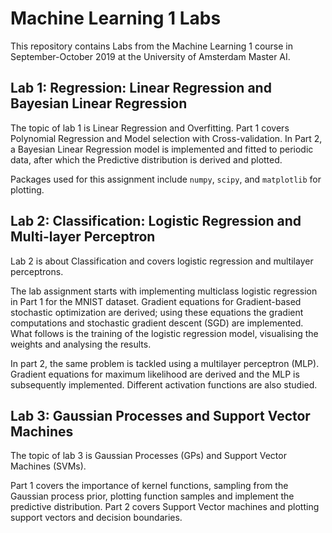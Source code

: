 # Machine Learning 1 Labs

This repository contains Labs from the Machine Learning 1 course in September-October 2019 at the University of Amsterdam Master AI.

## Lab 1: Regression: Linear Regression and Bayesian Linear Regression

The topic of lab 1 is Linear Regression and Overfitting. Part 1 covers Polynomial Regression and Model selection with Cross-validation. In Part 2, a Bayesian Linear Regression model is implemented and fitted to periodic data, after which the Predictive distribution is derived and plotted.

Packages used for this assignment include `numpy`, `scipy`, and `matplotlib` for plotting.

## Lab 2: Classification: Logistic Regression and Multi-layer Perceptron

Lab 2 is about Classification and covers logistic regression and multilayer perceptrons. 

The lab assignment starts with implementing multiclass logistic regression in Part 1 for the MNIST dataset. Gradient equations for Gradient-based stochastic optimization are derived; using these equations the gradient computations and stochastic gradient descent (SGD) are implemented. What follows is the training of the logistic regression model, visualising the weights and analysing the results.

In part 2, the same problem is tackled using a multilayer perceptron (MLP). Gradient equations for maximum likelihood are derived and the MLP is subsequently implemented. Different activation functions are also studied.

## Lab 3: Gaussian Processes and Support Vector Machines

The topic of lab 3 is Gaussian Processes (GPs) and Support Vector Machines (SVMs).

Part 1 covers the importance of kernel functions, sampling from the Gaussian process prior, plotting function samples and implement the predictive distribution. Part 2 covers Support Vector machines and plotting support vectors and decision boundaries.

